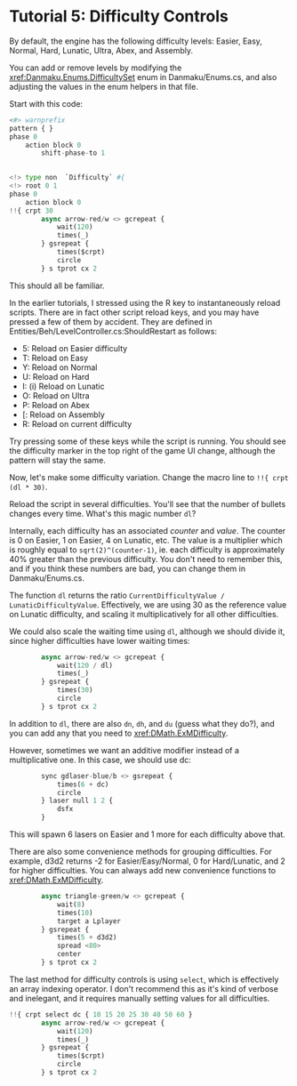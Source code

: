 # Tutorial 5: Difficulty Controls

By default, the engine has the following difficulty levels: Easier, Easy, Normal, Hard, Lunatic, Ultra, Abex, and Assembly.

You can add or remove levels by modifying the <xref:Danmaku.Enums.DifficultySet> enum in Danmaku/Enums.cs, and also adjusting the values in the enum helpers in that file. 

Start with this code:

```python
<#> warnprefix
pattern { }
phase 0
	action block 0
		shift-phase-to 1
		

<!> type non  `Difficulty` #{
<!> root 0 1
phase 0
	action block 0
!!{ crpt 30
		async arrow-red/w <> gcrepeat {
			wait(120)
			times(_)
		} gsrepeat {
			times($crpt)
			circle
		} s tprot cx 2
```

This should all be familiar. 

In the earlier tutorials, I stressed using the R key to instantaneously reload scripts. There are in fact other script reload keys, and you may have pressed a few of them by accident. They are defined in Entities/Beh/LevelController.cs:ShouldRestart as follows: 

- 5: Reload on Easier difficulty
- T: Reload on Easy
- Y: Reload on Normal
- U: Reload on Hard
- I: (i) Reload on Lunatic
- O: Reload on Ultra
- P: Reload on Abex
- [: Reload on Assembly
- R: Reload on current difficulty

Try pressing some of these keys while the script is running. You should see the difficulty marker in the top right of the game UI change, although the pattern will stay the same.

Now, let's make some difficulty variation. Change the macro line to `!!{ crpt (dl * 30)`.

Reload the script in several difficulties. You'll see that the number of bullets changes every time. What's this magic number `dl`?

Internally, each difficulty has an associated *counter* and *value*. The counter is 0 on Easier, 1 on Easier, 4 on Lunatic, etc. The value is a multiplier which is roughly equal to `sqrt(2)^(counter-1)`, ie. each difficulty is approximately 40% greater than the previous difficulty. You don't need to remember this, and if you think these numbers are bad, you can change them in Danmaku/Enums.cs.

The function `dl` returns the ratio `CurrentDifficultyValue / LunaticDifficultyValue`. Effectively, we are using 30 as the reference value on Lunatic difficulty, and scaling it multiplicatively for all other difficulties.

We could also scale the waiting time using `dl`, although we should divide it, since higher difficulties have lower waiting times:

```python
		async arrow-red/w <> gcrepeat {
			wait(120 / dl)
			times(_)
		} gsrepeat {
			times(30)
			circle
		} s tprot cx 2
```

In addition to `dl`, there are also `dn`, `dh`, and `du` (guess what they do?), and you can add any that you need to <xref:DMath.ExMDifficulty>.

However, sometimes we want an additive modifier instead of a multiplicative one. In this case, we should use dc:

```python
		sync gdlaser-blue/b <> gsrepeat {
			times(6 + dc)
			circle
		} laser null 1 2 {
			dsfx
		}
```

This will spawn 6 lasers on Easier and 1 more for each difficulty above that.

There are also some convenience methods for grouping difficulties. For example, d3d2 returns -2 for Easier/Easy/Normal, 0 for Hard/Lunatic, and 2 for higher difficulties. You can always add new convenience functions to <xref:DMath.ExMDifficulty>.

```python
		async triangle-green/w <> gcrepeat {
			wait(8)
			times(10)
			target a Lplayer
		} gsrepeat {
			times(5 + d3d2)
			spread <80>
			center
		} s tprot cx 2
```

The last method for difficulty controls is using `select`, which is effectively an array indexing operator. I don't recommend this as it's kind of verbose and inelegant, and it requires manually setting values for all difficulties.

```python
!!{ crpt select dc { 10 15 20 25 30 40 50 60 }
		async arrow-red/w <> gcrepeat {
			wait(120)
			times(_)
		} gsrepeat {
			times($crpt)
			circle
		} s tprot cx 2
```

